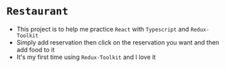 # `Restaurant`

- This project is to help me practice `React` with `Typescript` and `Redux-Toolkit`
- Simply add reservation then click on the reservation you want and then add food to it
- It's my first time using `Redux-Toolkit` and I love it
